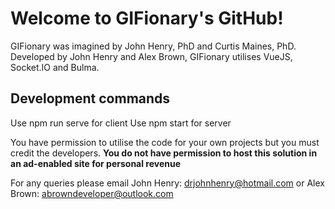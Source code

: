 # Welcome to GIFionary's GitHub!

GIFionary was imagined by John Henry, PhD and Curtis Maines, PhD. Developed by John Henry and Alex Brown, GIFionary utilises VueJS, Socket.IO and Bulma.

## Development commands
Use npm run serve for client
Use npm start for server

You have permission to utilise the code for your own projects but you must credit the developers. **You do not have permission to host this solution in an ad-enabled site for personal revenue**

For any queries please email John Henry: drjohnhenry@hotmail.com or Alex Brown: abrowndeveloper@outlook.com
